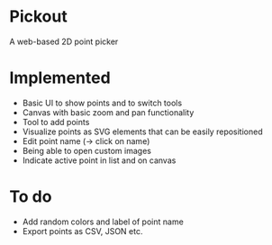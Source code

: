 # Pickout

A web-based 2D point picker

# Implemented

- Basic UI to show points and to switch tools
- Canvas with basic zoom and pan functionality
- Tool to add points
- Visualize points as SVG elements that can be easily repositioned
- Edit point name (-> click on name)
- Being able to open custom images
- Indicate active point in list and on canvas

# To do

- Add random colors and label of point name
- Export points as CSV, JSON etc.
